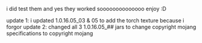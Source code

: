 i did test them and yes they worked soooooooooooooo enjoy :D

update 1: i updated 1.0.16.05_03 & 05 to add the torch texture because i forgor
update 2: changed all 3 1.0.16.05_## jars to change copyright mojang specifications to copyright mojang
